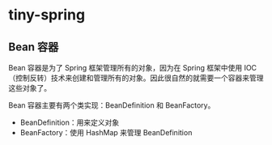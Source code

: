 # tiny-spring
## Bean 容器
Bean 容器是为了 Spring 框架管理所有的对象，因为在 Spring 框架中使用 IOC（控制反转）技术来创建和管理所有的对象。因此很自然的就需要一个容器来管理这些对象了。

Bean 容器主要有两个类实现：BeanDefinition 和 BeanFactory。

* BeanDefinition：用来定义对象
* BeanFactory：使用 HashMap 来管理 BeanDefinition
